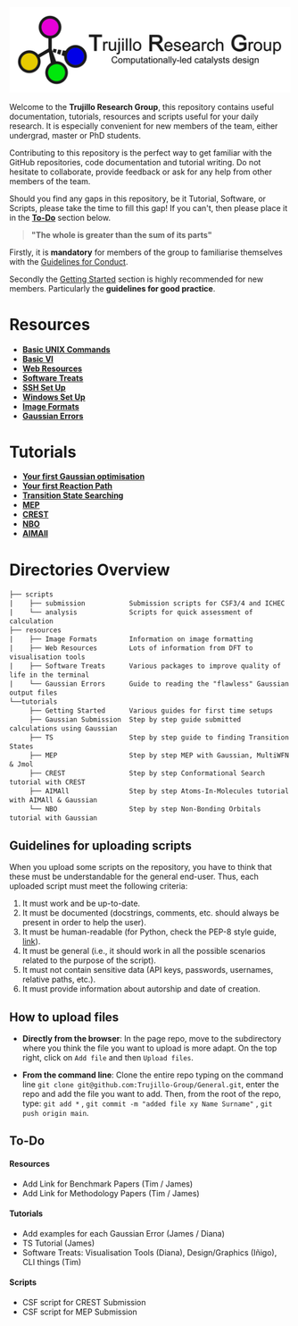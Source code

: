 ![group logo](docs/logo_horizontal.png)

Welcome to the **Trujillo Research Group**, this repository contains useful documentation, tutorials, resources and scripts useful for your daily research.
It is especially convenient for new members of the team, either undergrad, master or PhD students.

Contributing to this repository is the perfect way to get familiar with the GitHub repositories, code documentation and tutorial writing.
Do not hesitate to collaborate, provide feedback or ask for any help from other members of the team.

Should you find any gaps in this repository, be it Tutorial, Software, or Scripts, please take the time to fill this gap! If you can't, then please place it in the **[To-Do](#to-do)** section below.

> **"The whole is greater than the sum of its parts"**

Firstly, it is **mandatory** for members of the group to familiarise themselves with the [Guidelines for Conduct](resources/conduct).

Secondly the [Getting Started](tutorials/getting_started) section is highly recommended for new members. Particularly the **guidelines for good practice**.

# Resources
- **[Basic UNIX Commands](tutorials/getting_started/basic_linux.md)**
- **[Basic VI](tutorials/getting_started/basic_vi.md)**
- **[Web Resources](resources/README.md)**
- **[Software Treats](resources/software_treats.md)**
- **[SSH Set Up](tutorials/getting_started/ssh_setup.md)**
- **[Windows Set Up](tutorials/getting_started/windows_users.md)**
- **[Image Formats](resources/image_formats/README.md)**
- **[Gaussian Errors](resources/gaussian_errors/README.md)**

# Tutorials
- **[Your first Gaussian optimisation](tutorials/gaussian_submission/README.md)**
- **[Your first Reaction Path](tutorials/gaussian_submission/SN2_tutorial/README.md)**
- **[Transition State Searching](tutorials/TS/README.md)**
- **[MEP](tutorials/MEP/README.md)**
- **[CREST](tutorials/CREST/README.md)**
- **[NBO](tutorials/NBO/README.md)**
- **[AIMAll](tutorials/AIMAll/README.md)**

# Directories Overview

```
├── scripts                   
|    ├── submission           Submission scripts for CSF3/4 and ICHEC
|    └── analysis             Scripts for quick assessment of calculation
├── resources                 
|    ├── Image Formats        Information on image formatting
|    ├── Web Resources        Lots of information from DFT to visualisation tools
|    ├── Software Treats      Various packages to improve quality of life in the terminal
|    └── Gaussian Errors      Guide to reading the "flawless" Gaussian output files
└──tutorials                    
     ├── Getting Started      Various guides for first time setups
     ├── Gaussian Submission  Step by step guide submitted calculations using Gaussian
     ├── TS                   Step by step guide to finding Transition States
     ├── MEP                  Step by step MEP with Gaussian, MultiWFN & Jmol
     ├── CREST                Step by step Conformational Search tutorial with CREST
     ├── AIMAll               Step by step Atoms-In-Molecules tutorial with AIMAll & Gaussian
     └── NBO                  Step by step Non-Bonding Orbitals tutorial with Gaussian
```

## Guidelines for uploading scripts

When you upload some scripts on the repository, you have to think that these must be understandable for the general end-user. Thus, each uploaded script must meet the following criteria:
1. It must work and be up-to-date. 
2. It must be documented (docstrings, comments, etc. should always be present in order to help the user).
3. It must be human-readable (for Python, check the PEP-8 style guide, [link](https://peps.python.org/pep-0008/)).
4. It must be general (i.e., it should work in all the possible scenarios related to the purpose of the script).
5. It must not contain sensitive data (API keys, passwords, usernames, relative paths, etc.).
6. It must provide information about autorship and date of creation.

## How to upload files

- **Directly from the browser**: In the page repo, move to the subdirectory where you think the file you want to upload is more adapt. On the top right, click on `Add file` and then `Upload files`.

- **From the command line**: Clone the entire repo typing on the command line `git clone git@github.com:Trujillo-Group/General.git`,  enter the repo and add the file you want to add. Then, from the root of the repo, type: `git add *` , `git commit -m "added file xy Name Surname"` , `git push origin main`.


## To-Do
#### Resources
- Add Link for Benchmark Papers (Tim / James)
- Add Link for Methodology Papers (Tim / James)
#### Tutorials
- Add examples for each Gaussian Error (James / Diana)
- TS Tutorial (James)
- Software Treats: Visualisation Tools (Diana), Design/Graphics (Iñigo), CLI things (Tim)
#### Scripts
- CSF script for CREST Submission
- CSF script for MEP Submission

